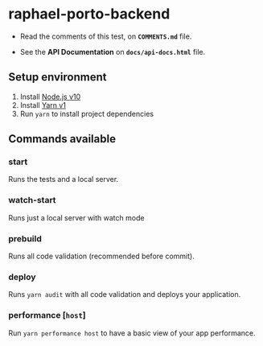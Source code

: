 # raphael-porto-backend

* Read the comments of this test, on **`COMMENTS.md`** file.

* See the **API Documentation** on **`docs/api-docs.html`** file.

## Setup environment

1. Install [Node.js v10](https://nodejs.org/en/download/)
2. Install [Yarn v1](https://yarnpkg.com/en/docs/install)
3. Run `yarn` to install project dependencies

## Commands available

### start

Runs the tests and a local server.

### watch-start

Runs just a local server with watch mode

### prebuild

Runs all code validation (recommended before commit).

### deploy

Runs `yarn audit` with all code validation and deploys your application.

### performance [`host`]

Run `yarn performance host` to have a basic view of your app performance.
